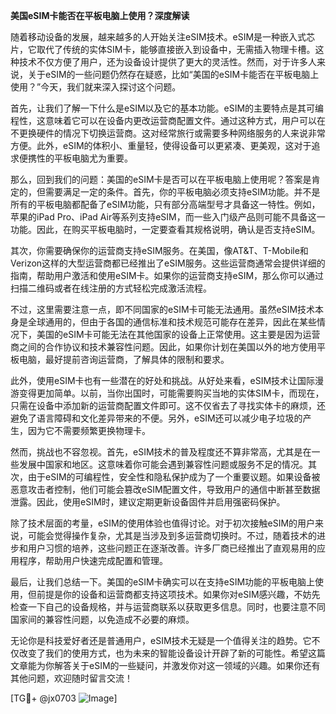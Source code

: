 **美国eSIM卡能否在平板电脑上使用？深度解读**

随着移动设备的发展，越来越多的人开始关注eSIM技术。eSIM是一种嵌入式芯片，它取代了传统的实体SIM卡，能够直接嵌入到设备中，无需插入物理卡槽。这种技术不仅方便了用户，还为设备设计提供了更大的灵活性。然而，对于许多人来说，关于eSIM的一些问题仍然存在疑惑，比如“美国的eSIM卡能否在平板电脑上使用？”今天，我们就来深入探讨这个问题。

首先，让我们了解一下什么是eSIM以及它的基本功能。eSIM的主要特点是其可编程性，这意味着它可以在设备内更改运营商配置文件。通过这种方式，用户可以在不更换硬件的情况下切换运营商。这对经常旅行或需要多种网络服务的人来说非常方便。此外，eSIM的体积小、重量轻，使得设备可以更紧凑、更美观，这对于追求便携性的平板电脑尤为重要。

那么，回到我们的问题：美国的eSIM卡是否可以在平板电脑上使用呢？答案是肯定的，但需要满足一定的条件。首先，你的平板电脑必须支持eSIM功能。并不是所有的平板电脑都配备了eSIM功能，只有部分高端型号才具备这一特性。例如，苹果的iPad Pro、iPad Air等系列支持eSIM，而一些入门级产品则可能不具备这一功能。因此，在购买平板电脑时，一定要查看其规格说明，确认是否支持eSIM。

其次，你需要确保你的运营商支持eSIM服务。在美国，像AT&T、T-Mobile和Verizon这样的大型运营商都已经推出了eSIM服务。这些运营商通常会提供详细的指南，帮助用户激活和使用eSIM卡。如果你的运营商支持eSIM，那么你可以通过扫描二维码或者在线注册的方式轻松完成激活流程。

不过，这里需要注意一点，即不同国家的eSIM卡可能无法通用。虽然eSIM技术本身是全球通用的，但由于各国的通信标准和技术规范可能存在差异，因此在某些情况下，美国的eSIM卡可能无法在其他国家的设备上正常使用。这主要是因为运营商之间的合作协议和技术兼容性问题。因此，如果你计划在美国以外的地方使用平板电脑，最好提前咨询运营商，了解具体的限制和要求。

此外，使用eSIM卡也有一些潜在的好处和挑战。从好处来看，eSIM技术让国际漫游变得更加简单。以前，当你出国时，可能需要购买当地的实体SIM卡，而现在，只需在设备中添加新的运营商配置文件即可。这不仅省去了寻找实体卡的麻烦，还避免了语言障碍和文化差异带来的不便。另外，eSIM还可以减少电子垃圾的产生，因为它不需要频繁更换物理卡。

然而，挑战也不容忽视。首先，eSIM技术的普及程度还不算非常高，尤其是在一些发展中国家和地区。这意味着你可能会遇到兼容性问题或服务不足的情况。其次，由于eSIM的可编程性，安全性和隐私保护成为了一个重要议题。如果设备被恶意攻击者控制，他们可能会篡改eSIM配置文件，导致用户的通信中断甚至数据泄露。因此，使用eSIM时，建议定期更新设备固件并启用强密码保护。

除了技术层面的考量，eSIM的使用体验也值得讨论。对于初次接触eSIM的用户来说，可能会觉得操作复杂，尤其是当涉及到多运营商切换时。不过，随着技术的进步和用户习惯的培养，这些问题正在逐渐改善。许多厂商已经推出了直观易用的应用程序，帮助用户快速完成配置和管理。

最后，让我们总结一下。美国的eSIM卡确实可以在支持eSIM功能的平板电脑上使用，但前提是你的设备和运营商都支持这项技术。如果你对eSIM感兴趣，不妨先检查一下自己的设备规格，并与运营商联系以获取更多信息。同时，也要注意不同国家间的兼容性问题，以免造成不必要的麻烦。

无论你是科技爱好者还是普通用户，eSIM技术无疑是一个值得关注的趋势。它不仅改变了我们的使用方式，也为未来的智能设备设计开辟了新的可能性。希望这篇文章能为你解答关于eSIM的一些疑问，并激发你对这一领域的兴趣。如果你还有其他问题，欢迎随时留言交流！

[TG💪+ @jx0703 ![Image](https://github.com/user-attachments/assets/dbca1d08-cadb-493c-b0ec-ad6f7a83f270)]